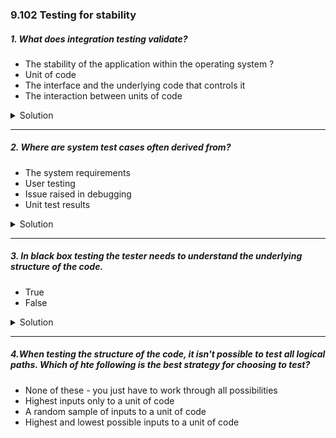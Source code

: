 ### 9.102 Testing for stability

##### 1. What does integration testing validate?

- The stability of the application within the operating system ?
- Unit of code
- The interface and the underlying code that controls it
- The interaction between units of code

<details>
  <summary>Solution</summary>

**"The interaction between units of code"**

### **Explanation:**

**Integration testing** is a software testing phase that ensures different units/modules of an application work together correctly. It validates how individual components **interact** and communicate with each other after being combined.

**Why the other options are incorrect?**

- ❌ **"The stability of the application within the operating system"**
  - This is related to **system testing**, not integration testing.
- ❌ **"Unit of code"**
  - This is covered by **unit testing**, which tests isolated parts of the code.
- ❌ **"The interface and the underlying code that controls it"**

  - This is more related to **UI testing** or **functional testing**, not specifically integration testing.

  **Example of Integration Testing:**

- Testing an **API call** from a frontend UI to a backend service.
- Validating **database interactions** when multiple modules need to store or retrieve data.

</details>

---

##### 2. Where are system test cases often derived from?

- The system requirements
- User testing
- Issue raised in debugging
- Unit test results

<details>
  <summary>Solution</summary>

**"The system requirements"**

**Explanation:**

**System test cases** are primarily derived from **system requirements** because system testing ensures that the complete application behaves as expected according to the specifications.

**Why the other options are incorrect?**

- ❌ **"User testing"**
  - User testing (such as **UAT - User Acceptance Testing**) happens later and is based on user experience rather than predefined system requirements.
- ❌ **"Issue raised in debugging"**
  - Debugging issues are typically addressed during **unit testing** or **integration testing**, not system testing.
- ❌ **"Unit test results"**

  - Unit tests focus on individual functions or components, while **system testing** evaluates the entire system as a whole.

  **Example:**

If a requirement states,
_"The application should allow users to reset their password via email verification,"_
then a system test case would be designed to verify whether this functionality works correctly.

</details>

---

##### 3. In black box testing the tester needs to understand the underlying structure of the code.

- True
- False

<details>
  <summary>Solution</summary>

**False**

**Explanation:**
In **black box testing**, the tester does **not** need to understand the **underlying structure or implementation** of the code. Instead, they focus on testing the **functionality** of the system based on the requirements and expected outcomes.

**Why?**

- Testers interact with the **software’s inputs and outputs** without looking at the internal code.
- It simulates real user behavior to ensure the system meets the specified requirements.
- Examples include **functional testing, system testing, and user acceptance testing (UAT).**

  **Contrast with White Box Testing**

- **White box testing** requires knowledge of the internal structure and logic of the code.
- It includes unit testing, integration testing, and code coverage analysis.

  **Example of Black Box Testing:**
  A tester verifies that entering an incorrect password three times locks the account **without knowing how the authentication logic is implemented in the code.**

</details>

---

##### 4.When testing the structure of the code, it isn't possible to test all logical paths. Which of hte following is the best strategy for choosing to test?

- None of these - you just have to work through all possibilities
- Highest inputs only to a unit of code
- A random sample of inputs to a unit of code
- Highest and lowest possible inputs to a unit of code
